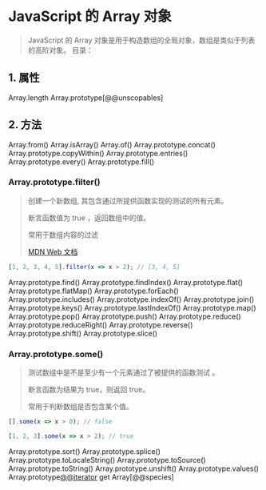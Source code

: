#  JavaScript 的 Array  对象 

>  JavaScript 的 Array 对象是用于构造数组的全局对象，数组是类似于列表的高阶对象。 目录：

## 1.  属性

Array.length
Array.prototype[@@unscopables]

## 2.  方法
Array.from()
Array.isArray()
Array.of()
Array.prototype.concat()
Array.prototype.copyWithin()
Array.prototype.entries()
Array.prototype.every()
Array.prototype.fill()



### Array.prototype.filter()

> 创建一个新数组, 其包含通过所提供函数实现的测试的所有元素。  
>
> 断言函数值为 true ，返回数组中的值。
>
> 常用于数组内容的过滤
>
> [MDN Web 文档](https://developer.mozilla.org/zh-CN/docs/Web/JavaScript/Reference/Global_Objects/Array/filter)

```javascript
[1, 2, 3, 4, 5].filter(x => x > 2); // [3, 4, 5]
```



Array.prototype.find()
Array.prototype.findIndex()
Array.prototype.flat()
Array.prototype.flatMap()
Array.prototype.forEach()
Array.prototype.includes()
Array.prototype.indexOf()
Array.prototype.join()
Array.prototype.keys()
Array.prototype.lastIndexOf()
Array.prototype.map()
Array.prototype.pop()
Array.prototype.push()
Array.prototype.reduce()
Array.prototype.reduceRight()
Array.prototype.reverse()
Array.prototype.shift()
Array.prototype.slice()

### Array.prototype.some()

> 测试数组中是不是至少有一个元素通过了被提供的函数测试 。
>
> 断言函数为结果为 true，则返回 true。
>
> 常用于判断数组是否包含某个值。

```javascript
[].some(x => x > 0); // false

[1, 2, 3].some(x => x > 2); // true
```



Array.prototype.sort()
Array.prototype.splice()
Array.prototype.toLocaleString()
Array.prototype.toSource()
Array.prototype.toString()
Array.prototype.unshift()
Array.prototype.values()
Array.prototype[@@iterator]()
get Array[@@species]
